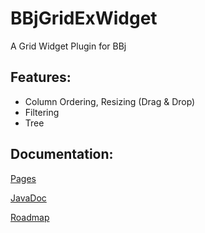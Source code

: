 BBjGridExWidget
===============

A Grid Widget Plugin for BBj

Features:
---------

- Column Ordering, Resizing (Drag & Drop)
- Filtering
- Tree 

Documentation:
--------------

[Pages](https://bbj-plugins.github.io/BBjGridExWidget/)

[JavaDoc](https://bbj-plugins.github.io/BBjGridExWidget/javadoc)

[Roadmap](https://docs.google.com/spreadsheets/d/14klkzsAGiuStRJulEWxxF1YVrDEa04P26te-jWRnDCc/edit?usp=sharing)

